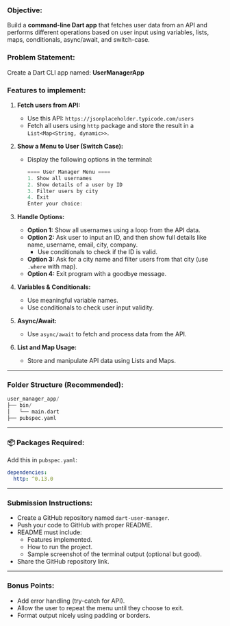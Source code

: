 ### Objective:

Build a **command-line Dart app** that fetches user data from an API and performs different operations based on user input using variables, lists, maps, conditionals, async/await, and switch-case.

### Problem Statement:

Create a Dart CLI app named: **UserManagerApp**

### Features to implement:

1. **Fetch users from API:**
    - Use this API: `https://jsonplaceholder.typicode.com/users`
    - Fetch all users using `http` package and store the result in a `List<Map<String, dynamic>>`.
2. **Show a Menu to User (Switch Case):**
    - Display the following options in the terminal:
        
        ```dart
        ==== User Manager Menu ====
        1. Show all usernames
        2. Show details of a user by ID
        3. Filter users by city
        4. Exit
        Enter your choice:
        ```
        
3. **Handle Options:**
    - **Option 1:** Show all usernames using a loop from the API data.
    - **Option 2:** Ask user to input an ID, and then show full details like name, username, email, city, company.
        - Use conditionals to check if the ID is valid.
    - **Option 3:** Ask for a city name and filter users from that city (use `.where` with map).
    - **Option 4:** Exit program with a goodbye message.
4. **Variables & Conditionals:**
    - Use meaningful variable names.
    - Use conditionals to check user input validity.
5. **Async/Await:**
    - Use `async/await` to fetch and process data from the API.
6. **List and Map Usage:**
    - Store and manipulate API data using Lists and Maps.

---

### Folder Structure (Recommended):

```dart
user_manager_app/
├── bin/
│   └── main.dart
├── pubspec.yaml
```

---

### 📦 Packages Required:

Add this in `pubspec.yaml`:

```yaml
dependencies:
  http: ^0.13.0
```

---

### Submission Instructions:

- Create a GitHub repository named `dart-user-manager`.
- Push your code to GitHub with proper README.
- README must include:
    - Features implemented.
    - How to run the project.
    - Sample screenshot of the terminal output (optional but good).
- Share the GitHub repository link.

---

### Bonus Points:

- Add error handling (try-catch for API).
- Allow the user to repeat the menu until they choose to exit.
- Format output nicely using padding or borders.